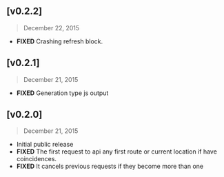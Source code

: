 ## [v0.2.2] 
> December 22, 2015

* **FIXED** Crashing refresh block.

## [v0.2.1] 
> December 21, 2015

* **FIXED** Generation type js output

## [v0.2.0] 
> December 21, 2015

* Initial public release
* **FIXED** The first request to api any first route or current location if have coincidences.
* **FIXED** It cancels previous requests if they become more than one